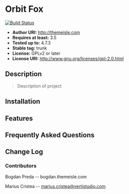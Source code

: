 # Orbit Fox
[![Build Status](https://travis-ci.org/Codeinwp/orbit-fox.svg?branch=master)](https://travis-ci.org/Codeinwp/orbit-fox)


- **Author URI:** http://themeisle.com
- **Requires at least:** 3.5
- **Tested up to:** 4.7.3
- **Stable tag:** trunk
- **License:** GPLv2 or later
- **License URI:** http://www.gnu.org/licenses/gpl-2.0.html

## Description
> Description of project

## Installation

## Features

## Frequently Asked Questions

## Change Log

### Contributors
Bogdan Preda -- bogdan.themeisle.com

Marius Cristea -- marius.cristea@vertistudio.com
